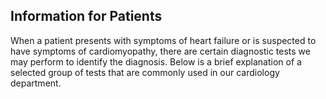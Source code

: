 ## Information for Patients

When a patient presents with symptoms of heart failure or is suspected to have symptoms of cardiomyopathy, 
there are certain diagnostic tests we may perform to identify the diagnosis.
Below is a brief explanation of a selected group of tests that are commonly used in our cardiology department.
